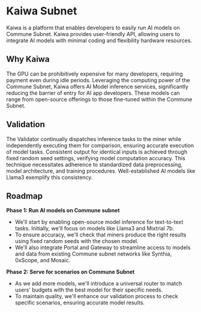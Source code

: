 # Kaiwa Subnet

Kaiwa is a platform that enables developers to easily run AI models on Commune Subnet. Kaiwa provides user-friendly API, allowing users to integrate AI models with minimal coding and flexibility hardware resources.

## Why Kaiwa

The GPU can be prohibitively expensive for many developers, requiring payment even during idle periods. Leveraging the computing power of the Commune Subnet, Kaiwa offers AI Model inference services, significantly reducing the barrier of entry for AI app developers. These models can range from open-source offerings to those fine-tuned within the Commune Subnet.

## Validation

The Validator continually dispatches inference tasks to the miner while independently executing them for comparison, ensuring accurate execution of model tasks. Consistent output for identical inputs is achieved through fixed random seed settings, verifying model computation accuracy. This technique necessitates adherence to standardized data preprocessing, model architecture, and training procedures. Well-established AI models like Llama3 exemplify this consistency.

## Roadmap

**Phase 1: Run AI models on Commune subnet**
- We'll start by enabling open-source model inference for text-to-text tasks. Initially, we'll focus on models like Llama3 and Mixtrial 7b.
- To ensure accuracy, we'll check that miners produce the right results using fixed random seeds with the chosen model.
- We'll also integrate Portal and Gateway to streamline access to models and data from existing Commune subnet networks like Synthia, 0xScope, and Mosaic. 

**Phase 2: Serve for scenarios on Commune Subnet**
- As we add more models, we'll introduce a universal router to match users' budgets with the best model for their specific needs.
- To maintain quality, we'll enhance our validation process to check specific scenarios, ensuring accurate model results.
